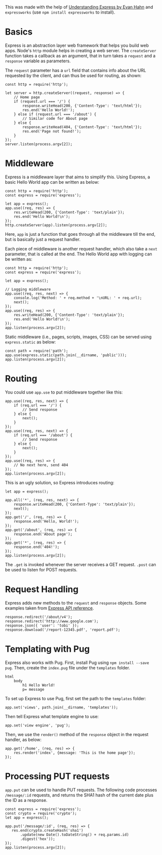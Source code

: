This was made with the help of [Understanding Express by Evan Hahn](http://evanhahn.com/understanding-express/) and `expressworks` (use `npm install expressworks` to install).
# Basics
Express is an abstraction layer web framework that helps you build web apps. Node's `http` module helps in creating a web server. The `createServer` function takes a callback as an argument, that in turn takes a `request` and a `response` variable as parameters.  

The `request` parameter has a `url` field that contains info about the URL requested by the client, and can thus be used for routing, as shown:
```
const http = require('http');

let server = http.createServer((request, response) => {
	// Home page
	if (request.url === '/') {
		response.writeHead(200, {'Content-Type': 'text/html'});
		res.end('Hello World!');
	} else if (request.url === '/about') {
		// Similar code for About page
	} else {
		response.writeHead(404, {'Content-Type': 'text/html'});
		res.end('Page not found!');
	}
});
server.listen(process.argv[2]);
```

# Middleware
Express is a middleware layer that aims to simplify this. Using Express, a basic Hello World app can be written as below:
```
const http = require('http');
const express = require('express');

let app = express();
app.use((req, res) => {
	res.writeHead(200, {'Content-Type': 'text/plain'});
	res.end('Hello World!\n');
});
http.createServer(app).listen(process.argv[2]);
```
Here, `app` is just a function that goes through all the middleware till the end, but is basically just a request handler.  

Each piece of middleware is another request handler, which also take a `next` parameter, that is called at the end. The Hello World app with logging can be written as:
```
const http = require('http');
const express = require('express');

let app = express();

// Logging middleware
app.use((req, res, next) => {
	console.log('Method: ' + req.method + '\nURL: ' + req.url);
	next();
});
app.use((req, res) => {
	res.writeHead(200, {'Content-Type': 'text/plain'});
	res.end('Hello World!\n');
});
app.listen(process.argv[2]);
```
Static middleware (i.e., pages, scripts, images, CSS) can be served using `express.static` as below:
```
const path = require('path');
app.use(express.static(path.join(__dirname, 'public')));
app.listen(process.argv[2]);
```

# Routing
You could use `app.use` to put middleware together like this:
```
app.use((req, res, next) => {
	if (req.url === '/') {
		// Send response
	} else {
		next();
	}
});
app.use((req, res, next) => {
	if (req.url === '/about') {
		// Send response
	} else {
		next();
	}
});
app.use((req, res) => {
	// No next here, send 404
});
app.listen(process.argv[2]);
```
This is an ugly solution, so Express introduces routing:
```
let app = express();

app.all('*', (req, res, next) => {
	response.writeHead(200, {'Content-Type': 'text/plain'});
	next();
});
app.get('/', (req, res) => {
	response.end('Hello, World!');
});
app.get('/about', (req, res) => {
	response.end('About page');
});
app.get('*', (req, res) => {
	response.end('404!');
});
app.listen(process.argv[2]);
```
The `.get` is invoked whenever the server receives a GET request. `.post` can be used to listen for POST requests.

# Request Handling
Express adds new methods to the `request` and `response` objects. Some examples taken from [Express API reference](http://expressjs.com/en/4x/api.html#res).
```
response.redirect('/about/v4');
response.redirect('http://www.google.com');
response.json({ 'user': 'tobi' });
response.download('/report-12345.pdf', 'report.pdf');
```

# Templating with Pug
Express also works with Pug. First, install Pug using `npm install --save pug`. Then, create the `index.pug` file under the `templates` folder.
```
html
	body
		h1 Hello World!
		p= message
```
To set up Express to use Pug, first set the path to the `templates` folder:
```
app.set('views', path.join(__dirname, 'templates'));
```
Then tell Express what template engine to use:
```
app.set('view engine', 'pug');
```
Then, we use the `render()` method of the `response` object in the request handler, as below:
```
app.get('/home', (req, res) => {
	res.render('index', {message: 'This is the home page'});
});
```

# Processing PUT requests
`app.put` can be used to handle PUT requests. The following code processes `/message/:id` requests, and returns the SHA1 hash of the current date plus the ID as a response.
```
const express = require('express');
const crypto = require('crypto');
let app = express();

app.put('/message/:id', (req, res) => {
   res.end(crypto.createHash('sha1')
       .update(new Date().toDateString() + req.params.id)
       .digest('hex')); 
});
app.listen(process.argv[2]);
```
